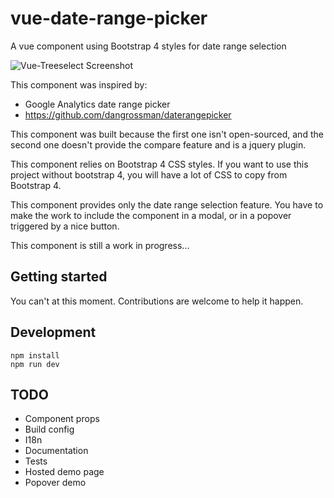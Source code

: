 # vue-date-range-picker
A vue component using Bootstrap 4 styles for date range selection

![Vue-Treeselect Screenshot](https://raw.githubusercontent.com/Owumaro/vue-date-range-picker/master/screenshot.png)

This component was inspired by:
- Google Analytics date range picker
- https://github.com/dangrossman/daterangepicker

This component was built because the first one isn't open-sourced, and the second one doesn't provide the compare feature and is a jquery plugin.

This component relies on Bootstrap 4 CSS styles. If you want to use this project without bootstrap 4, you will have a lot of CSS to copy from Bootstrap 4.

This component provides only the date range selection feature. You have to make the work to include the component in a modal, or in a popover triggered by a nice button.

This component is still a work in progress...

## Getting started

You can't at this moment. Contributions are welcome to help it happen.

## Development

```
npm install
npm run dev
```

## TODO
- Component props
- Build config
- I18n
- Documentation
- Tests
- Hosted demo page
- Popover demo